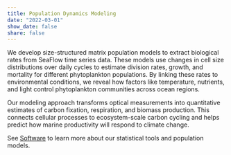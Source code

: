 ```yaml
---
title: Population Dynamics Modeling
date: "2022-03-01"
show_date: false
share: false
---
```

We develop size-structured matrix population models to extract biological rates from SeaFlow time series data. These models use changes in cell size distributions over daily cycles to estimate division rates, growth, and mortality for different phytoplankton populations. By linking these rates to environmental conditions, we reveal how factors like temperature, nutrients, and light control phytoplankton communities across ocean regions.

Our modeling approach transforms optical measurements into quantitative estimates of carbon fixation, respiration, and biomass production. This connects cellular processes to ecosystem-scale carbon cycling and helps predict how marine productivity will respond to climate change.

See [Software](www.ribaletlab.org/software/) to learn more about our statistical tools and population models.


